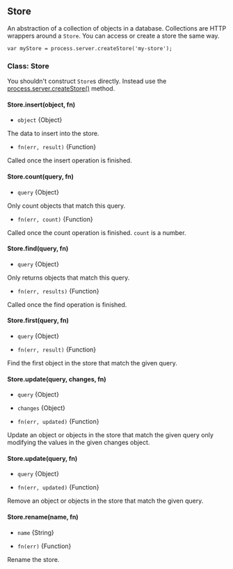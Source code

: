 <!--{
  title: 'Store',
  tags: ['db', 'store', 'createStore']
}-->

## Store

An abstraction of a collection of objects in a database. Collections are HTTP wrappers around a `Store`. You can access or create a store the same way.

    var myStore = process.server.createStore('my-store');

### Class: Store

You shouldn't construct `Store`s directly. Instead use the [process.server.createStore()](/docs/developing-modules/internal-api/server.md#s-Server.createStore-namespace) method.

#### Store.insert(object, fn) <!-- api -->

* `object` {Object}

The data to insert into the store.

* `fn(err, result)` {Function}

Called once the insert operation is finished.

#### Store.count(query, fn) <!-- api -->

* `query` {Object}

Only count objects that match this query.

* `fn(err, count)` {Function}

Called once the count operation is finished. `count` is a number.

#### Store.find(query, fn) <!-- api -->

* `query` {Object}

Only returns objects that match this query.

* `fn(err, results)` {Function}

Called once the find operation is finished.

#### Store.first(query, fn) <!-- api -->

* `query` {Object}

* `fn(err, result)` {Function}

Find the first object in the store that match the given query.

#### Store.update(query, changes, fn) <!-- api -->

* `query` {Object}

* `changes` {Object}

* `fn(err, updated)` {Function}

Update an object or objects in the store that match the given query only modifying the values in the given changes object.

#### Store.update(query, fn) <!-- api -->

* `query` {Object}

* `fn(err, updated)` {Function}

Remove an object or objects in the store that match the given query.

#### Store.rename(name, fn) <!-- api -->

* `name` {String}

* `fn(err)` {Function}

Rename the store.


